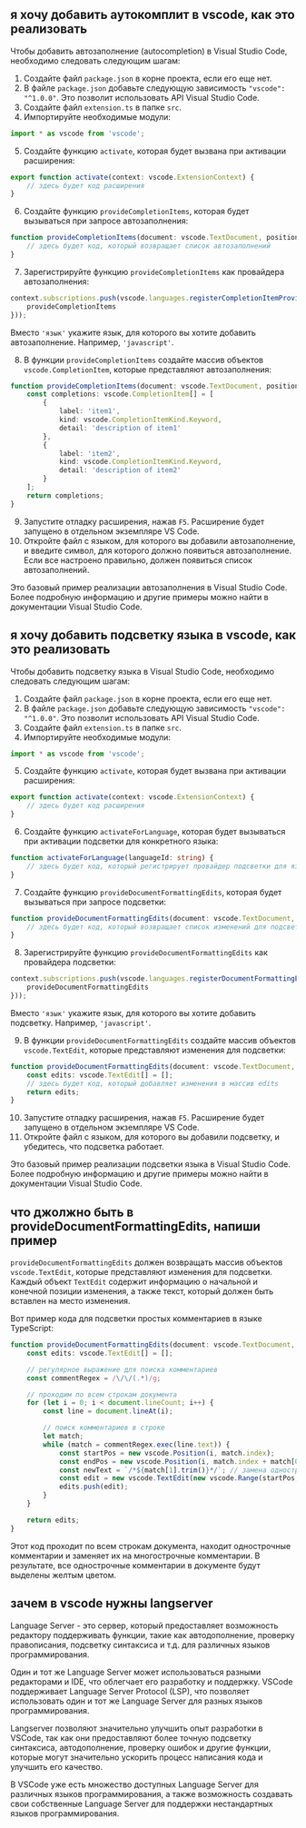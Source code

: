 ## я хочу добавить аутокомплит в vscode, как это реализовать

Чтобы добавить автозаполнение (autocompletion) в Visual Studio Code, необходимо следовать следующим шагам:

1. Создайте файл `package.json` в корне проекта, если его еще нет.
2. В файле `package.json` добавьте следующую зависимость `"vscode": "^1.0.0"`. Это позволит использовать API Visual Studio Code.
3. Создайте файл `extension.ts` в папке `src`.
4. Импортируйте необходимые модули:

```typescript
import * as vscode from 'vscode';
```

5. Создайте функцию `activate`, которая будет вызвана при активации расширения:

```typescript
export function activate(context: vscode.ExtensionContext) {
    // здесь будет код расширения
}
```

6. Создайте функцию `provideCompletionItems`, которая будет вызываться при запросе автозаполнения:

```typescript
function provideCompletionItems(document: vscode.TextDocument, position: vscode.Position) {
    // здесь будет код, который возвращает список автозаполнений
}
```

7. Зарегистрируйте функцию `provideCompletionItems` как провайдера автозаполнения:

```typescript
context.subscriptions.push(vscode.languages.registerCompletionItemProvider('язык', {
    provideCompletionItems
}));
```

Вместо `'язык'` укажите язык, для которого вы хотите добавить автозаполнение. Например, `'javascript'`.

8. В функции `provideCompletionItems` создайте массив объектов `vscode.CompletionItem`, которые представляют автозаполнения:

```typescript
function provideCompletionItems(document: vscode.TextDocument, position: vscode.Position) {
    const completions: vscode.CompletionItem[] = [
        {
            label: 'item1',
            kind: vscode.CompletionItemKind.Keyword,
            detail: 'description of item1'
        },
        {
            label: 'item2',
            kind: vscode.CompletionItemKind.Keyword,
            detail: 'description of item2'
        }
    ];
    return completions;
}
```

9. Запустите отладку расширения, нажав `F5`. Расширение будет запущено в отдельном экземпляре VS Code.
10. Откройте файл с языком, для которого вы добавили автозаполнение, и введите символ, для которого должно появиться автозаполнение. Если все настроено правильно, должен появиться список автозаполнений.

Это базовый пример реализации автозаполнения в Visual Studio Code. Более подробную информацию и другие примеры можно найти в документации Visual Studio Code.

## я хочу добавить подсветку языка в vscode, как это реализовать

Чтобы добавить подсветку языка в Visual Studio Code, необходимо следовать следующим шагам:

1. Создайте файл `package.json` в корне проекта, если его еще нет.
2. В файле `package.json` добавьте следующую зависимость `"vscode": "^1.0.0"`. Это позволит использовать API Visual Studio Code.
3. Создайте файл `extension.ts` в папке `src`.
4. Импортируйте необходимые модули:

```typescript
import * as vscode from 'vscode';
```

5. Создайте функцию `activate`, которая будет вызвана при активации расширения:

```typescript
export function activate(context: vscode.ExtensionContext) {
    // здесь будет код расширения
}
```

6. Создайте функцию `activateForLanguage`, которая будет вызываться при активации подсветки для конкретного языка:

```typescript
function activateForLanguage(languageId: string) {
    // здесь будет код, который регистрирует провайдер подсветки для языка
}
```

7. Создайте функцию `provideDocumentFormattingEdits`, которая будет вызываться при запросе подсветки:

```typescript
function provideDocumentFormattingEdits(document: vscode.TextDocument, options: vscode.FormattingOptions, token: vscode.CancellationToken) {
    // здесь будет код, который возвращает список изменений для подсветки
}
```

8. Зарегистрируйте функцию `provideDocumentFormattingEdits` как провайдера подсветки:

```typescript
context.subscriptions.push(vscode.languages.registerDocumentFormattingEditProvider('язык', {
    provideDocumentFormattingEdits
}));
```

Вместо `'язык'` укажите язык, для которого вы хотите добавить подсветку. Например, `'javascript'`.

9. В функции `provideDocumentFormattingEdits` создайте массив объектов `vscode.TextEdit`, которые представляют изменения для подсветки:

```typescript
function provideDocumentFormattingEdits(document: vscode.TextDocument, options: vscode.FormattingOptions, token: vscode.CancellationToken) {
    const edits: vscode.TextEdit[] = [];
    // здесь будет код, который добавляет изменения в массив edits
    return edits;
}
```

10. Запустите отладку расширения, нажав `F5`. Расширение будет запущено в отдельном экземпляре VS Code.
11. Откройте файл с языком, для которого вы добавили подсветку, и убедитесь, что подсветка работает.

Это базовый пример реализации подсветки языка в Visual Studio Code. Более подробную информацию и другие примеры можно найти в документации Visual Studio Code.

## что джолжно быть в provideDocumentFormattingEdits, напиши пример

`provideDocumentFormattingEdits` должен возвращать массив объектов `vscode.TextEdit`, которые представляют изменения для подсветки. Каждый объект `TextEdit` содержит информацию о начальной и конечной позиции изменения, а также текст, который должен быть вставлен на место изменения.

Вот пример кода для подсветки простых комментариев в языке TypeScript:

```typescript
function provideDocumentFormattingEdits(document: vscode.TextDocument, options: vscode.FormattingOptions, token: vscode.CancellationToken) {
    const edits: vscode.TextEdit[] = [];

    // регулярное выражение для поиска комментариев
    const commentRegex = /\/\/(.*)/g;

    // проходим по всем строкам документа
    for (let i = 0; i < document.lineCount; i++) {
        const line = document.lineAt(i);

        // поиск комментариев в строке
        let match;
        while (match = commentRegex.exec(line.text)) {
            const startPos = new vscode.Position(i, match.index);
            const endPos = new vscode.Position(i, match.index + match[0].length);
            const newText = `/*${match[1].trim()}*/`; // замена однострочного комментария на многострочный
            const edit = new vscode.TextEdit(new vscode.Range(startPos, endPos), newText);
            edits.push(edit);
        }
    }

    return edits;
}
```

Этот код проходит по всем строкам документа, находит однострочные комментарии и заменяет их на многострочные комментарии. В результате, все однострочные комментарии в документе будут выделены желтым цветом.

## зачем в vscode нужны langserver

Language Server - это сервер, который предоставляет возможность редактору поддерживать функции, такие как автодополнение, проверку правописания, подсветку синтаксиса и т.д. для различных языков программирования.

Один и тот же Language Server может использоваться разными редакторами и IDE, что облегчает его разработку и поддержку. VSCode поддерживает Language Server Protocol (LSP), что позволяет использовать один и тот же Language Server для разных языков программирования.

Langserver позволяют значительно улучшить опыт разработки в VSCode, так как они предоставляют более точную подсветку синтаксиса, автодополнение, проверку ошибок и другие функции, которые могут значительно ускорить процесс написания кода и улучшить его качество.

В VSCode уже есть множество доступных Language Server для различных языков программирования, а также возможность создавать свои собственные Language Server для поддержки нестандартных языков программирования.

